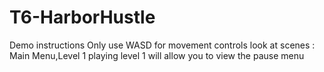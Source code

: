# T6-HarborHustle
 
Demo instructions
Only use WASD for movement controls
look at scenes : Main Menu,Level 1
playing level 1 will allow you to view the pause menu